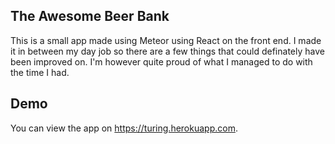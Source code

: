 ## The Awesome Beer Bank

This is a small app made using Meteor using React on the front end. I made it in between my day job so there are a few things that could definately have been improved on. I'm however quite proud of what I managed to do with the time I had. 

## Demo

You can view the app on https://turing.herokuapp.com. 

